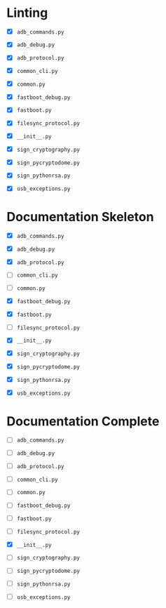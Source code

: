 # Linting

- [x] `adb_commands.py`
- [x] `adb_debug.py`
- [x] `adb_protocol.py`
- [x] `common_cli.py`
- [x] `common.py`
- [x] `fastboot_debug.py`
- [x] `fastboot.py`
- [x] `filesync_protocol.py`
- [x] `__init__.py`
- [x] `sign_cryptography.py`
- [x] `sign_pycryptodome.py`
- [x] `sign_pythonrsa.py`
- [x] `usb_exceptions.py`


# Documentation Skeleton

- [x] `adb_commands.py`
- [x] `adb_debug.py`
- [x] `adb_protocol.py`
- [ ] `common_cli.py`
- [ ] `common.py`
- [x] `fastboot_debug.py`
- [x] `fastboot.py`
- [ ] `filesync_protocol.py`
- [x] `__init__.py`
- [x] `sign_cryptography.py`
- [x] `sign_pycryptodome.py`
- [x] `sign_pythonrsa.py`
- [x] `usb_exceptions.py`



# Documentation Complete

- [ ] `adb_commands.py`
- [ ] `adb_debug.py`
- [ ] `adb_protocol.py`
- [ ] `common_cli.py`
- [ ] `common.py`
- [ ] `fastboot_debug.py`
- [ ] `fastboot.py`
- [ ] `filesync_protocol.py`
- [x] `__init__.py`
- [ ] `sign_cryptography.py`
- [ ] `sign_pycryptodome.py`
- [ ] `sign_pythonrsa.py`
- [ ] `usb_exceptions.py`

